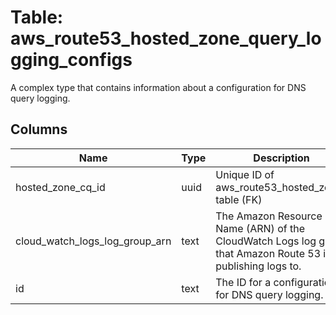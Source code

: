 
# Table: aws_route53_hosted_zone_query_logging_configs
A complex type that contains information about a configuration for DNS query logging.
## Columns
| Name        | Type           | Description  |
| ------------- | ------------- | -----  |
|hosted_zone_cq_id|uuid|Unique ID of aws_route53_hosted_zones table (FK)|
|cloud_watch_logs_log_group_arn|text|The Amazon Resource Name (ARN) of the CloudWatch Logs log group that Amazon Route 53 is publishing logs to.|
|id|text|The ID for a configuration for DNS query logging.|
